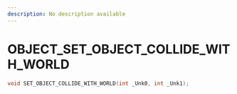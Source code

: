```yaml
---
description: No description available 
---
```


# OBJECT\_SET_OBJECT_COLLIDE_WITH_WORLD

```cpp
void SET_OBJECT_COLLIDE_WITH_WORLD(int _Unk0, int _Unk1);
```